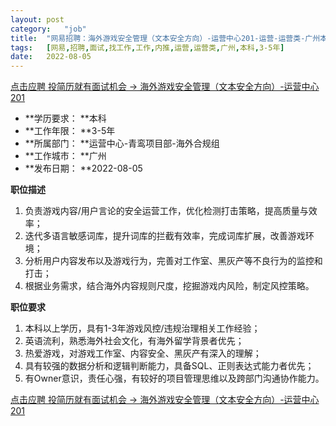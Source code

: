 ```yaml
---
layout:	post
category:	"job"
title:	"网易招聘：海外游戏安全管理（文本安全方向）-运营中心201-运营-运营类-广州本科3-5年"
tags:	[网易,招聘,面试,找工作,工作,内推,运营,运营类,广州,本科,3-5年]
date:	2022-08-05
---
```


[点击应聘 投简历就有面试机会 -> 海外游戏安全管理（文本安全方向）-运营中心201](http://mobile.bole.netease.com/bole/boleDetail?id=41907&employeeId=346f03c3cda5f04c&key=all)



- **学历要求： **本科
- **工作年限： **3-5年
- **所属部门： **运营中心-青鸾项目部-海外合规组
- **工作城市： **广州
- **发布日期： **2022-08-05



**职位描述**
1. 负责游戏内容/用户言论的安全运营工作，优化检测打击策略，提高质量与效率；
2. 迭代多语言敏感词库，提升词库的拦截有效率，完成词库扩展，改善游戏环境；
3. 分析用户内容发布以及游戏行为，完善对工作室、黑灰产等不良行为的监控和打击；
4. 根据业务需求，结合海外内容规则尺度，挖掘游戏内风险，制定风控策略。



**职位要求**
1. 本科以上学历，具有1-3年游戏风控/违规治理相关工作经验；
2. 英语流利，熟悉海外社会文化，有海外留学背景者优先；
3. 热爱游戏，对游戏工作室、内容安全、黑灰产有深入的理解；
4. 具有较强的数据分析和逻辑判断能力，具备SQL、正则表达式能力者优先；
5. 有Owner意识，责任心强，有较好的项目管理思维以及跨部门沟通协作能力。





[点击应聘 投简历就有面试机会 -> 海外游戏安全管理（文本安全方向）-运营中心201](http://mobile.bole.netease.com/bole/boleDetail?id=41907&employeeId=346f03c3cda5f04c&key=all)